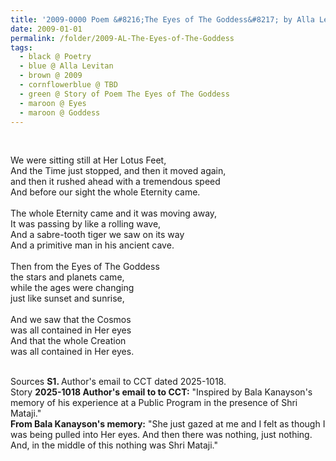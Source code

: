 ```yaml
---
title: '2009-0000 Poem &#8216;The Eyes of The Goddess&#8217; by Alla Levitan'
date: 2009-01-01
permalink: /folder/2009-AL-The-Eyes-of-The-Goddess
tags:
  - black @ Poetry
  - blue @ Alla Levitan
  - brown @ 2009
  - cornflowerblue @ TBD
  - green @ Story of Poem The Eyes of The Goddess
  - maroon @ Eyes
  - maroon @ Goddess
---
```


<br>

<p>
We were sitting still at Her Lotus Feet,<br>
And the Time just stopped, and then it moved again,<br>
and then it rushed ahead with a tremendous speed<br>
And before our sight the whole Eternity came.<br>
<br>
The whole Eternity came and it was moving away,<br>
It was passing by like a rolling wave,<br>
And a sabre-tooth tiger we saw on its way<br>
And a primitive man in his ancient cave.<br>
<br>
Then from the Eyes of The Goddess<br>
the stars and planets came,<br>
while the ages were changing<br>
just like sunset and sunrise,<br>
<br>
And we saw that the Cosmos<br>
was all contained in Her eyes<br>
And that the whole Creation<br>
was all contained in Her eyes.
</p>

<br>

<wave-list>
<list-title color="DarkSeaGreen" width="40">Sources</list-title>
  <list-item color="BlanchedAlmond"  width="280"><b>S1. </b> Author's email to CCT dated 2025-1018.</list-item>
</wave-list>

<br>

<wave-list>
<list-title color="DarkSeaGreen" width="25">Story</list-title>
  <list-item color="BlanchedAlmond"  width="280"><b>2025-1018 Author's email to to CCT:</b> "Inspired by Bala Kanayson's memory of his experience at a Public Program in the presence of Shri Mataji."<br>
<b>From Bala Kanayson's memory:</b> "She just gazed at me and I felt as though I was being pulled into Her eyes.<br?
The next thing I knew, [...] I distinctly saw/heard/smelt/felt certain objects like a sabre-tooth tiger, the universe, planets, etc., until it came back to "the beginning."<br>
And then there was nothing, just nothing. And, in the middle of this nothing was Shri Mataji."<br> 
  </list-item>
</wave-list>